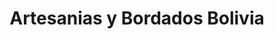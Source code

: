 ---
title: "Artesanias y Bordados Bolivia"
url: /cochabamba/artesanias-y-bordados-bolivia/
shop: Textil
---